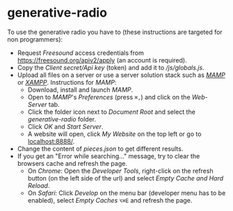 # generative-radio

To use the generative radio you have to (these instructions are targeted for non programmers):

* Request *Freesound* access credentials from https://freesound.org/apiv2/apply (an account is required).
* Copy the *Client secret/Api key* (token) and add it to */js/globals.js*.
* Upload all files on a server or use a server solution stack such as [*MAMP*](https://www.mamp.info/) or [*XAMPP*](https://www.apachefriends.org/).
   Instructions for *MAMP*:
  * Download, install and launch *MAMP*.
  * Open to *MAMP*'s *Preferences* (press ```⌘,```) and click on the *Web-Server* tab.
  * Click the folder icon next to *Document Root* and select the *generative-radio* folder.
  * Click *OK* and *Start Server*.
  * A website will open, click *My Website* on the top left or go to [localhost:8888/](localhost:8888/).
* Change the content of *pieces.json* to get different results.
* If you get an "Error while searching..." message, try to clear the browsers cache and refresh the page.
  * On *Chrome*: Open the *Developer Tools*, right-click on the refresh button (on the left side of the url) and select *Empty Cache and Hard Reload*.
  * On *Safari*: Click *Develop* on the menu bar (developer menu has to be enabled), select *Empty Caches* ```⌥⌘E``` and refresh the page.
